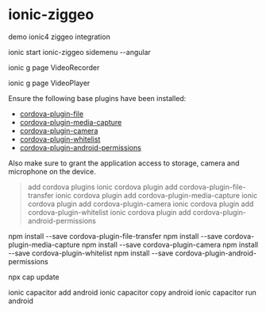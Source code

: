 # ionic-ziggeo
demo ionic4 ziggeo integration

ionic start ionic-ziggeo sidemenu --angular

ionic g page VideoRecorder

ionic g page VideoPlayer

<p>Ensure the following base plugins have been installed:</p> 
<ul> 
<li><a href="https://github.com/apache/cordova-plugin-file-transfer">cordova-plugin-file</a></li> 
<li><a href="https://github.com/apache/cordova-plugin-media-capture">cordova-plugin-media-capture</a></li> 
<li><a href="https://github.com/apache/cordova-plugin-camera">cordova-plugin-camera</a></li> 
<li><a href="https://github.com/apache/cordova-plugin-whitelist">cordova-plugin-whitelist</a></li> 
<li><a href="https://github.com/NeoLSN/cordova-plugin-android-permissions">cordova-plugin-android-permissions</a></li> 
</ul> 
<p>Also make sure to grant the application access to storage, camera and microphone on the device.</p>

>add cordova plugins
ionic cordova plugin add cordova-plugin-file-transfer 
ionic cordova plugin add cordova-plugin-media-capture
ionic cordova plugin add cordova-plugin-camera
ionic cordova plugin add cordova-plugin-whitelist
ionic cordova plugin add cordova-plugin-android-permissions

npm install --save cordova-plugin-file-transfer
npm install --save cordova-plugin-media-capture
npm install --save cordova-plugin-camera
npm install --save cordova-plugin-whitelist
npm install --save cordova-plugin-android-permissions

npx cap update

ionic capacitor add android
ionic capacitor copy android
ionic capacitor run android